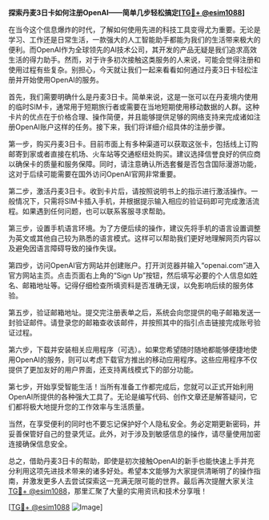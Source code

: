 **探索丹麦3日卡如何注册OpenAI——简单几步轻松搞定[[TG💪+ @esim1088](https://t.me/s/esim1088)]**

在当今这个信息爆炸的时代，了解如何使用先进的科技工具变得尤为重要。无论是学习、工作还是日常生活，一款强大的人工智能助手都能为我们的生活带来极大的便利。而OpenAI作为全球领先的AI技术公司，其开发的产品无疑是我们追求高效生活的得力助手。然而，对于许多初次接触这类服务的人来说，可能会觉得注册和使用过程有些复杂。别担心，今天就让我们一起来看看如何通过丹麦3日卡轻松注册并开始使用OpenAI的服务。

首先，我们需要明确什么是丹麦3日卡。简单来说，这是一张可以在丹麦境内使用的临时SIM卡，通常用于短期旅行者或需要在当地短期使用移动数据的人群。这种卡片的优点在于价格合理、操作简便，并且能够提供足够的网络支持来完成诸如注册OpenAI账户这样的任务。接下来，我们将详细介绍具体的注册步骤。

第一步，购买丹麦3日卡。目前市面上有多种渠道可以获取这张卡，包括线上订购邮寄到家或者直接在机场、火车站等交通枢纽处购买。建议选择信誉良好的供应商以确保卡的质量和服务保障。同时，请注意确认所选套餐是否包含国际漫游功能，这对于后续可能需要在国外访问OpenAI官网非常重要。

第二步，激活丹麦3日卡。收到卡片后，请按照说明书上的指示进行激活操作。一般情况下，只需将SIM卡插入手机，并根据提示输入相应的验证码即可完成激活流程。如果遇到任何问题，也可以联系客服寻求帮助。

第三步，设置手机语言环境。为了方便后续的操作，建议先将手机的语言设置调整为英文或其他自己较为熟悉的语言模式。这样可以帮助我们更好地理解网页内容以及避免因语言障碍导致的操作失误。

第四步，访问OpenAI官方网站并创建账户。打开浏览器并输入“openai.com”进入官方网站主页。点击页面右上角的“Sign Up”按钮，然后填写必要的个人信息如姓名、邮箱地址等。记得仔细检查所填资料是否准确无误，以免影响后续的服务体验。

第五步，验证邮箱地址。提交完注册表单之后，系统会向您提供的电子邮箱发送一封验证邮件。请登录您的邮箱查收该邮件，并按照其中的指引点击链接完成账号验证过程。

第六步，下载并安装相关应用程序（可选）。如果您希望随时随地都能够便捷地使用OpenAI的服务，则可以考虑下载官方推出的移动应用程序。这些应用程序不仅提供了更加友好的用户界面，还支持离线模式下的部分功能。

第七步，开始享受智能生活！当所有准备工作都完成后，您就可以正式开始利用OpenAI所提供的各种强大工具了。无论是编写代码、创作文章还是解答疑问，它们都将极大地提升您的工作效率与生活质量。

当然，在享受便利的同时也不要忘记保护好个人隐私安全。务必定期更新密码，并妥善保管好自己的登录凭证。此外，对于涉及到敏感信息的操作，请尽量使用加密连接确保信息安全。

总之，借助丹麦3日卡的帮助，即使是初次接触OpenAI的新手也能快速上手并充分利用这项先进技术带来的诸多好处。希望本文能够为大家提供清晰明了的操作指南，并激发更多人去尝试探索这一充满无限可能的世界。最后再次提醒大家关注[TG💪+ @esim1088](https://t.me/s/esim1088)，那里汇聚了大量的实用资讯和技术分享哦！

[[TG💪+ @esim1088](https://t.me/s/esim1088) ![Image](https://i.postimg.cc/4NQfJmqS/Snipaste-2025-05-13-00-14-12.png)]